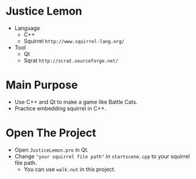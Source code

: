 # Justice Lemon
* Language
   * C++
   * Squirrel `http://www.squirrel-lang.org/`
* Tool
   * Qt
   * Sqrat `http://scrat.sourceforge.net/`

# Main Purpose
* Use C++ and Qt to make a game like Battle Cats.
* Practice embedding squirrel in C++.

# Open The Project
* Open `JusticeLemon.pro` in Qt.
* Change `"your squirrel file path"` in `startscene.cpp` to your squirrel file path.
   * You can use `walk.nut` in this project.

